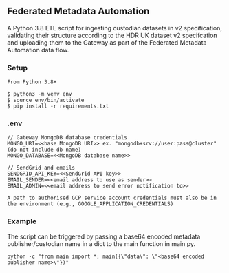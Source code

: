 ## Federated Metadata Automation

A Python 3.8 ETL script for ingesting custodian datasets in v2 specification, validating their structure according to the HDR UK dataset v2 specifcation and uploading them to the Gateway as part of the Federated Metadata Automation data flow.

### Setup

```
From Python 3.8+

$ python3 -m venv env
$ source env/bin/activate
$ pip install -r requirements.txt

```

### .env

```
// Gateway MongoDB database credentials
MONGO_URI=<<base MongoDB URI>> ex. "mongodb+srv://user:pass@cluster" (do not include db name)
MONGO_DATABASE=<<MongoDB database name>>

// SendGrid and emails
SENDGRID_API_KEY=<<SendGrid API key>>
EMAIL_SENDER=<<email address to use as sender>>
EMAIL_ADMIN=<<email address to send error notification to>>

A path to authorised GCP service account credentials must also be in the environment (e.g., GOOGLE_APPLICATION_CREDENTIALS)
```

### Example

The script can be triggered by passing a base64 encoded metadata publisher/custodian name in a dict to the main function in main.py.

```
python -c "from main import *; main({\"data\": \"<base64 encoded publisher name>\"})"
```
